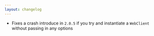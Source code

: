 ```yaml
---
layout: changelog
---
```

  * Fixes a crash introduce in `2.0.5` if you try and instantiate a `WebClient` without passing in any options
